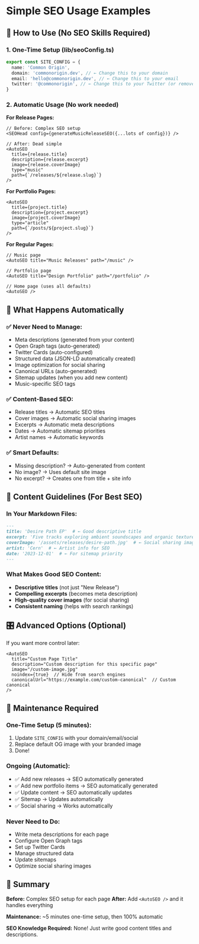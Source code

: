 # Simple SEO Usage Examples

## 🎯 How to Use (No SEO Skills Required)

### 1. **One-Time Setup** (lib/seoConfig.ts)
```typescript
export const SITE_CONFIG = {
  name: 'Common Origin',
  domain: 'commonorigin.dev', // ← Change this to your domain
  email: 'hello@commonorigin.dev', // ← Change this to your email
  twitter: '@commonorigin', // ← Change this to your Twitter (or remove line)
}
```

### 2. **Automatic Usage** (No work needed)

**For Release Pages:**
```tsx
// Before: Complex SEO setup
<SEOHead config={generateMusicReleaseSEO({...lots of config})} />

// After: Dead simple
<AutoSEO 
  title={release.title}
  description={release.excerpt}
  image={release.coverImage}
  type="music"
  path={`/releases/${release.slug}`}
/>
```

**For Portfolio Pages:**
```tsx
<AutoSEO 
  title={project.title}
  description={project.excerpt}
  image={project.coverImage}
  type="article"
  path={`/posts/${project.slug}`}
/>
```

**For Regular Pages:**
```tsx
// Music page
<AutoSEO title="Music Releases" path="/music" />

// Portfolio page  
<AutoSEO title="Design Portfolio" path="/portfolio" />

// Home page (uses all defaults)
<AutoSEO />
```

## 🤖 What Happens Automatically

### ✅ **Never Need to Manage:**
- Meta descriptions (generated from your content)
- Open Graph tags (auto-generated)
- Twitter Cards (auto-configured)
- Structured data (JSON-LD automatically created)
- Image optimization for social sharing
- Canonical URLs (auto-generated)
- Sitemap updates (when you add new content)
- Music-specific SEO tags

### ✅ **Content-Based SEO:**
- Release titles → Automatic SEO titles
- Cover images → Automatic social sharing images  
- Excerpts → Automatic meta descriptions
- Dates → Automatic sitemap priorities
- Artist names → Automatic keywords

### ✅ **Smart Defaults:**
- Missing description? → Auto-generated from content
- No image? → Uses default site image
- No excerpt? → Creates one from title + site info

## 📝 Content Guidelines (For Best SEO)

### **In Your Markdown Files:**
```markdown
---
title: 'Desire Path EP'  # ← Good descriptive title
excerpt: 'Five tracks exploring ambient soundscapes and organic textures'  # ← This becomes meta description
coverImage: '/assets/releases/desire-path.jpg'  # ← Social sharing image
artist: 'Cern'  # ← Artist info for SEO
date: '2023-12-01'  # ← For sitemap priority
---
```

### **What Makes Good SEO Content:**
- **Descriptive titles** (not just "New Release")
- **Compelling excerpts** (becomes meta description)
- **High-quality cover images** (for social sharing)
- **Consistent naming** (helps with search rankings)

## 🎛️ Advanced Options (Optional)

If you want more control later:

```tsx
<AutoSEO 
  title="Custom Page Title"
  description="Custom description for this specific page"
  image="/custom-image.jpg"
  noindex={true}  // Hide from search engines
  canonicalUrl="https://example.com/custom-canonical"  // Custom canonical
/>
```

## 🔧 Maintenance Required

### **One-Time Setup (5 minutes):**
1. Update `SITE_CONFIG` with your domain/email/social
2. Replace default OG image with your branded image
3. Done!

### **Ongoing (Automatic):**
- ✅ Add new releases → SEO automatically generated
- ✅ Add new portfolio items → SEO automatically generated  
- ✅ Update content → SEO automatically updates
- ✅ Sitemap → Updates automatically
- ✅ Social sharing → Works automatically

### **Never Need to Do:**
- Write meta descriptions for each page
- Configure Open Graph tags
- Set up Twitter Cards
- Manage structured data
- Update sitemaps
- Optimize social sharing images

## 🎯 Summary

**Before:** Complex SEO setup for each page
**After:** Add `<AutoSEO />` and it handles everything

**Maintenance:** ~5 minutes one-time setup, then 100% automatic

**SEO Knowledge Required:** None! Just write good content titles and descriptions.
